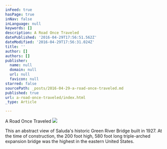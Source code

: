 ```yaml
---
inFeed: true
hasPage: true
inNav: false
inLanguage: null
keywords: []
description: A Road Once Traveled
datePublished: '2016-04-29T17:56:51.562Z'
dateModified: '2016-04-29T17:56:31.024Z'
title: ''
author: []
authors: []
publisher:
  name: null
  domain: null
  url: null
  favicon: null
starred: false
sourcePath: _posts/2016-04-29-a-road-once-traveled.md
published: true
url: a-road-once-traveled/index.html
_type: Article

---
```

A Road Once Traveled
![](https://the-grid-user-content.s3-us-west-2.amazonaws.com/4b176471-79bb-4898-9c52-e408b37d87cc.jpg)

This an abstract view of Saluda's historic Green River Bridge built in 1927\. At the time of construction, the 200 foot high, 580 foot long triple-arched expansion bridge was the highest in the eastern United States.